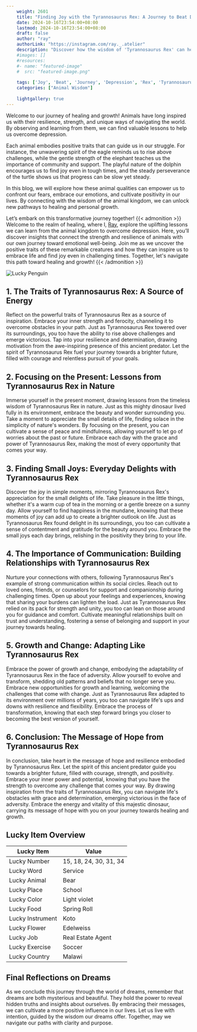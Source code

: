 ```yaml
---
    weight: 2601
    title: "Finding Joy with the Tyrannosaurus Rex: A Journey to Beat Depression"  # Assuming 'title' column exists
    date: 2024-10-16T23:54:00+08:00
    lastmod: 2024-10-16T23:54:00+08:00
    draft: false
    author: "ray"
    authorLink: "https://instagram.com/ray._.atelier"
    description: "Discover how the wisdom of 'Tyrannosaurus Rex' can help you overcome depression and find joy in your life journey."
    #images: []
    #resources:
    #- name: "featured-image"
    #  src: "featured-image.png"
    
    tags: ['Joy', 'Beat', 'Journey', 'Depression', 'Rex', 'Tyrannosaurus', 'Finding']
    categories: ["Animal Wisdom"]
    
    lightgallery: true
---
```

    
Welcome to our journey of healing and growth! Animals have long inspired us with their resilience, strength, and unique ways of navigating the world. By observing and learning from them, we can find valuable lessons to help us overcome depression.

Each animal embodies positive traits that can guide us in our struggle. For instance, the unwavering spirit of the eagle reminds us to rise above challenges, while the gentle strength of the elephant teaches us the importance of community and support. The playful nature of the dolphin encourages us to find joy even in tough times, and the steady perseverance of the turtle shows us that progress can be slow yet steady.

In this blog, we will explore how these animal qualities can empower us to confront our fears, embrace our emotions, and cultivate positivity in our lives. By connecting with the wisdom of the animal kingdom, we can unlock new pathways to healing and personal growth.

Let’s embark on this transformative journey together!
{{< admonition >}}
Welcome to the realm of healing, where I, [Ray](https://instagram.com/ray._.atelier), explore the uplifting lessons we can learn from the animal kingdom to overcome depression. Here, you’ll discover insights that connect the strength and resilience of animals with our own journey toward emotional well-being. Join me as we uncover the positive traits of these remarkable creatures and how they can inspire us to embrace life and find joy even in challenging times. Together, let's navigate this path toward healing and growth!
{{< /admonition >}}

![Lucky Penguin](https://cdn.pixabay.com/photo/2024/09/07/02/34/penguins-9028827_1280.jpg "Lucky Penguin")

## 1. The Traits of Tyrannosaurus Rex: A Source of Energy
Reflect on the powerful traits of Tyrannosaurus Rex as a source of inspiration. Embrace your inner strength and ferocity, channeling it to overcome obstacles in your path. Just as Tyrannosaurus Rex towered over its surroundings, you too have the ability to rise above challenges and emerge victorious. Tap into your resilience and determination, drawing motivation from the awe-inspiring presence of this ancient predator. Let the spirit of Tyrannosaurus Rex fuel your journey towards a brighter future, filled with courage and relentless pursuit of your goals.

## 2. Focusing on the Present: Lessons from Tyrannosaurus Rex in Nature
Immerse yourself in the present moment, drawing lessons from the timeless wisdom of Tyrannosaurus Rex in nature. Just as this mighty dinosaur lived fully in its environment, embrace the beauty and wonder surrounding you. Take a moment to appreciate the small details of life, finding solace in the simplicity of nature's wonders. By focusing on the present, you can cultivate a sense of peace and mindfulness, allowing yourself to let go of worries about the past or future. Embrace each day with the grace and power of Tyrannosaurus Rex, making the most of every opportunity that comes your way.

## 3. Finding Small Joys: Everyday Delights with Tyrannosaurus Rex
Discover the joy in simple moments, mirroring Tyrannosaurus Rex's appreciation for the small delights of life. Take pleasure in the little things, whether it's a warm cup of tea in the morning or a gentle breeze on a sunny day. Allow yourself to find happiness in the mundane, knowing that these moments of joy can add up to create a brighter outlook on life. Just as Tyrannosaurus Rex found delight in its surroundings, you too can cultivate a sense of contentment and gratitude for the beauty around you. Embrace the small joys each day brings, relishing in the positivity they bring to your life.

## 4. The Importance of Communication: Building Relationships with Tyrannosaurus Rex
Nurture your connections with others, following Tyrannosaurus Rex's example of strong communication within its social circles. Reach out to loved ones, friends, or counselors for support and companionship during challenging times. Open up about your feelings and experiences, knowing that sharing your burdens can lighten the load. Just as Tyrannosaurus Rex relied on its pack for strength and unity, you too can lean on those around you for guidance and comfort. Cultivate meaningful relationships built on trust and understanding, fostering a sense of belonging and support in your journey towards healing.

## 5. Growth and Change: Adapting Like Tyrannosaurus Rex
Embrace the power of growth and change, embodying the adaptability of Tyrannosaurus Rex in the face of adversity. Allow yourself to evolve and transform, shedding old patterns and beliefs that no longer serve you. Embrace new opportunities for growth and learning, welcoming the challenges that come with change. Just as Tyrannosaurus Rex adapted to its environment over millions of years, you too can navigate life's ups and downs with resilience and flexibility. Embrace the process of transformation, knowing that each step forward brings you closer to becoming the best version of yourself.

## 6. Conclusion: The Message of Hope from Tyrannosaurus Rex
In conclusion, take heart in the message of hope and resilience embodied by Tyrannosaurus Rex. Let the spirit of this ancient predator guide you towards a brighter future, filled with courage, strength, and positivity. Embrace your inner power and potential, knowing that you have the strength to overcome any challenge that comes your way. By drawing inspiration from the traits of Tyrannosaurus Rex, you can navigate life's obstacles with grace and determination, emerging victorious in the face of adversity. Embrace the energy and vitality of this majestic dinosaur, carrying its message of hope with you on your journey towards healing and growth.


## Lucky Item Overview
| Lucky Item          | Value              |
|---------------|--------------------|
| Lucky Number        | 15, 18, 24, 30, 31, 34  |
| Lucky Word          | Service |
| Lucky Animal        | Bear |
| Lucky Place         | School     |
| Lucky Color         | Light violet     |
| Lucky Food          | Spring Roll      |
| Lucky Instrument    | Koto |
| Lucky Flower        | Edelweiss    |
| Lucky Job           | Real Estate Agent       |
| Lucky Exercise      | Soccer  |
| Lucky Country       | Malawi    |


##  Final Reflections on Dreams

As we conclude this journey through the world of dreams, remember that dreams are both mysterious and beautiful. They hold the power to reveal hidden truths and insights about ourselves. By embracing their messages, we can cultivate a more positive influence in our lives. Let us live with intention, guided by the wisdom our dreams offer. Together, may we navigate our paths with clarity and purpose.
